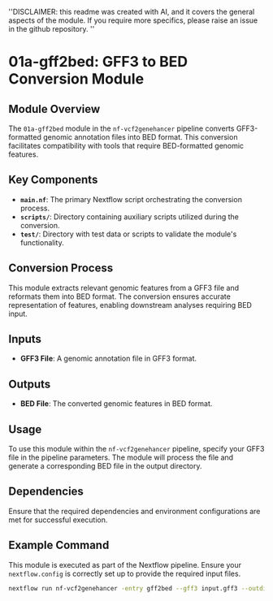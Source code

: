 ''DISCLAIMER: this readme was created with AI, and it covers the general aspects of the module. If you require more specifics, please raise an issue in the github repository.  ''

# 01a-gff2bed: GFF3 to BED Conversion Module

## Module Overview

The `01a-gff2bed` module in the `nf-vcf2genehancer` pipeline converts GFF3-formatted genomic annotation files into BED format. This conversion facilitates compatibility with tools that require BED-formatted genomic features.

## Key Components

- **`main.nf`**: The primary Nextflow script orchestrating the conversion process.
- **`scripts/`**: Directory containing auxiliary scripts utilized during the conversion.
- **`test/`**: Directory with test data or scripts to validate the module's functionality.

## Conversion Process

This module extracts relevant genomic features from a GFF3 file and reformats them into BED format. The conversion ensures accurate representation of features, enabling downstream analyses requiring BED input.

## Inputs

- **GFF3 File**: A genomic annotation file in GFF3 format.

## Outputs

- **BED File**: The converted genomic features in BED format.

## Usage

To use this module within the `nf-vcf2genehancer` pipeline, specify your GFF3 file in the pipeline parameters. The module will process the file and generate a corresponding BED file in the output directory.

## Dependencies

Ensure that the required dependencies and environment configurations are met for successful execution.

## Example Command

This module is executed as part of the Nextflow pipeline. Ensure your `nextflow.config` is correctly set up to provide the required input files.

```bash
nextflow run nf-vcf2genehancer -entry gff2bed --gff3 input.gff3 --outdir results/
